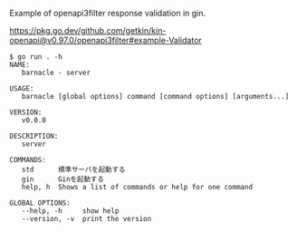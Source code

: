 Example of openapi3filter response validation in gin.

https://pkg.go.dev/github.com/getkin/kin-openapi@v0.97.0/openapi3filter#example-Validator

```shell
$ go run . -h
NAME:
   barnacle - server

USAGE:
   barnacle [global options] command [command options] [arguments...]

VERSION:
   v0.0.0

DESCRIPTION:
   server

COMMANDS:
   std      標準サーバを起動する
   gin      Ginを起動する
   help, h  Shows a list of commands or help for one command

GLOBAL OPTIONS:
   --help, -h     show help
   --version, -v  print the version
```
